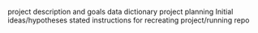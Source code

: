 project description and goals
data dictionary
project planning
Initial ideas/hypotheses stated
instructions for recreating project/running repo
